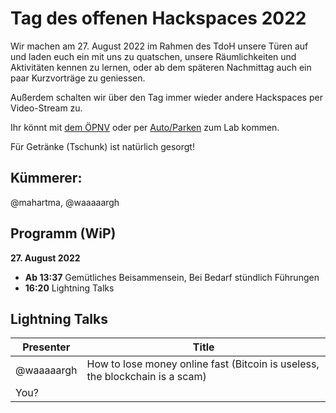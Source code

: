 # Tag des offenen Hackspaces 2022
Wir machen am 27. August 2022 im Rahmen des TdoH unsere Türen auf und laden euch ein mit uns zu quatschen, unsere Räumlichkeiten und Aktivitäten kennen zu lernen, oder ab dem späteren Nachmittag auch ein paar Kurzvorträge zu geniessen. 

Außerdem schalten wir über den Tag immer wieder andere Hackspaces per Video-Stream zu. 

Ihr könnt mit [dem ÖPNV](Space/öffis) oder per [Auto/Parken](Space/parken) zum Lab kommen.

Für Getränke (Tschunk) ist natürlich gesorgt!

## Kümmerer:

@mahartma, @waaaaargh

## Programm (WiP)
**27. August 2022**

- **Ab 13:37** Gemütliches Beisammensein, Bei Bedarf stündlich Führungen
- **16:20** Lightning Talks


## Lightning Talks

| Presenter | Title |
| --------- | ----- |
| @waaaaargh | How to lose money online fast (Bitcoin is useless, the blockchain is a scam) |
| You? | |
